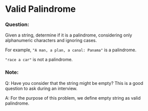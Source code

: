 # Valid Palindrome

### Question:

Given a string, determine if it is a palindrome, considering only alphanumeric characters and ignoring cases.

For example,
`"A man, a plan, a canal: Panama"` is a palindrome.

`"race a car"` is not a palindrome.

### Note:

Q: Have you consider that the string might be empty? This is a good question to ask during an interview.

A: For the purpose of this problem, we define empty string as valid palindrome.